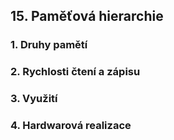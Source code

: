 ## 15. Paměťová hierarchie

### 1. Druhy pamětí
### 2. Rychlosti čtení a zápisu
### 3. Využití
### 4. Hardwarová realizace
